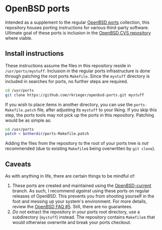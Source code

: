 # OpenBSD ports

Intended as a supplement to the regular [OpenBSD ports][portshb] collection, this repository houses porting instructions for various third-party software. Ultimate goal of these ports is inclusion in the [OpenBSD CVS repository][portscvs] where viable.

## Install instructions

These instructions assume the files in this repository reside in `/usr/ports/mystuff`. Inclusion in the regular ports infrastructure is done through patching the root ports `Makefile`. Since the `mystuff` directory is included in searches for ports, no further steps are required.

```bash
cd /usr/ports
git clone https://github.com/rkrieger/openbsd-ports.git mystuff
```

If you wish to place items in another directory, you can use the `ports-Makefile.patch` file, after adjusting its `mystuff` to your liking. If you skip this step, the ports tools may not pick up the ports in this repository. Patching would be as simple as:

```bash
cd /usr/ports
patch < $otherdir/ports-Makefile.patch
```

Adding the files from the repository to the root of your ports tree is *not* recommended (due to existing `Makefile`s being overwritten by `git clone`).

## Caveats

As with anything in life, there are certain things to be mindful of:

1. These ports are created and maintained using the [OpenBSD-current][faqcurrent] branch. As such, I recommend *against* using these ports on regular releases of OpenBSD. This prevents you from shooting yourself in the foot and messing up your system's environment. For more details, review the [OpenBSD FAQ #5][faq5]. Still, there are no guarantees.
2. *Do not* extract the repository in your ports root directory, use a subdirectory (`mystuff`) instead. The repository contains `Makefile`s that would otherwise overwrite and break your ports checkout.


[faqcurrent]: http://www.openbsd.org/faq/current.html "Tracking OpenBSD-current"
[faq5]: http://www.openbsd.org/faq/faq5.html#BldGetSrc "FAQ 5 - Building the System from Source"
[ports7]: http://www.openbsd.org/cgi-bin/man.cgi?query=ports&sektion=7 "ports(7) man page"
[portscvs]: http://www.openbsd.org/cgi-bin/cvsweb/ports "OpenBSD CVS tree: ports"
[portshb]: http://www.openbsd.org/faq/ports/index.html "OpenBSD Porter's Handbook"
[portshb-guide]: http://www.openbsd.org/faq/ports/guide.html "OpenBSD porting guide"
